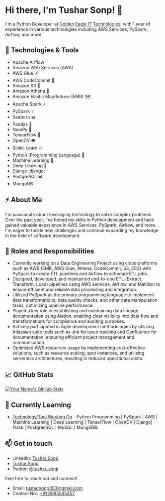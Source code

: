 # Hi there, I'm Tushar Sonp! 👋

I'm a Python Developer at [Golden Eagle IT Technologies](https://www.linkedin.com/company/geitpl/mycompany/), with 1 year of experience in various technologies including AWS Services, PySpark, Airflow, and more.

## 🚀 Technologies & Tools

- Apache Airflow
- Amazon Web Services (AWS)
- AWS Glue :adhesive_bandage:
- AWS CodeCommit :link:
- Amazon S3 :file_folder:
- Amazon Athena :owl:
- Amazon Elastic MapReduce (EMR) :world_map:
- Apache Spark :zap:
- PySpark :sparkles:
- Seaborn :bar_chart:
- Pandas :panda_face:
- NumPy :1234:
- TensorFlow :robot:
- OpenCV :eye:
- Scikit-Learn :chart_with_upwards_trend:
- Python (Programming Language) :snake:
- Machine Learning :robot:
- Deep Learning :brain:
- Django :django:
- PostgreSQL :bar_chart:
- MongoDB


## ⚡️ About Me

I'm passionate about leveraging technology to solve complex problems. Over the past year, I've honed my skills in Python development and have gained valuable experience in AWS Services, PySpark, Airflow, and more. I'm eager to tackle new challenges and continue expanding my knowledge in the field of software development.

## 🌟 Roles and Responsibilities

- Currently working on a Data Engineering Project using cloud platforms such as AWS (EMR, AWS Glue, Athena, CodeCommit, S3, EC2) with PySpark to create ETL pipelines and Airflow to schedule ETL jobs.
- Designed, developed, and maintained end-to-end ETL (Extract, Transform, Load) pipelines using AWS services, Airflow, and Matillion to ensure efficient and reliable data processing and integration.
- Utilized PySpark as the primary programming language to implement data transformations, data quality checks, and other data manipulation tasks, optimizing pipeline performance.
- Played a key role in establishing and maintaining data lineage documentation using Alation, enabling clear visibility into data flow and transformations for compliance and auditing purposes.
- Actively participated in Agile development methodologies by utilizing Atlassian suite tools such as Jira for issue tracking and Confluence for documentation, ensuring efficient project management and communication.
- Optimized AWS resources usage by implementing cost-effective solutions, such as resource scaling, spot instances, and utilizing serverless architectures, resulting in reduced operational costs.


## 📈 GitHub Stats

[![Your Name's GitHub Stats](https://github-readme-stats.vercel.app/api?username=Tusharyadav147&show_icons=true&count_private=true&hide=contribs,prs&theme=radical)](https://github.com/anuraghazra/github-readme-stats)

## 🌱 Currently Learning

- [Technology/Tool Working On](https://example.com) - Python Programming | PySpark | AWS | Machine Learning | Deep Learning | TensorFlow | OpenCV | Django| Flask | PostgresSQL | MySQL | MongoDB.

## 📫 Get in touch

- LinkedIn: [Tushar Sonp](https://www.linkedin.com/in/tushar-sonp-7022b120b/)
- <div class="badge-base LI-profile-badge" data-locale="en_US" data-size="large" data-theme="dark" data-type="VERTICAL" data-vanity="tushar-sonp-7022b120b" data-version="v1"><a class="badge-base__link LI-simple-link" href="https://in.linkedin.com/in/tushar-sonp-7022b120b?trk=profile-badge">Tushar Sonp</a></div>
- Twitter: [@tushar_sonp](https://twitter.com/TSonp71590)

Feel free to reach out and connect!
- Email: tusharsonp303@gmail.com
- Contact No.: [+91 8085545457](https://example.com)
